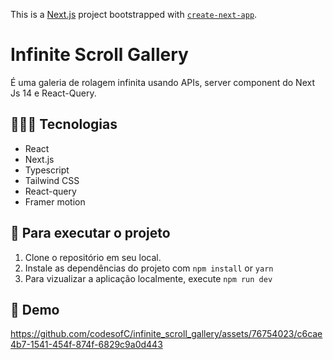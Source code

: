 This is a [Next.js](https://nextjs.org/) project bootstrapped with [`create-next-app`](https://github.com/vercel/next.js/tree/canary/packages/create-next-app).

# Infinite Scroll Gallery
  É uma galeria de rolagem infinita usando APIs, server component do Next Js 14 e React-Query.

## 👨🏾‍💻 Tecnologias
* React
* Next.js
* Typescript
* Tailwind CSS
* React-query
* Framer motion

## 🚦 Para executar o projeto
1. Clone o repositório em seu local.
2. Instale as dependências do projeto com ``npm install`` or ``yarn``
3. Para vizualizar a aplicação localmente, execute ``npm run dev``

## 🍿 Demo
https://github.com/codesofC/infinite_scroll_gallery/assets/76754023/c6cae4b7-1541-454f-874f-6829c9a0d443




